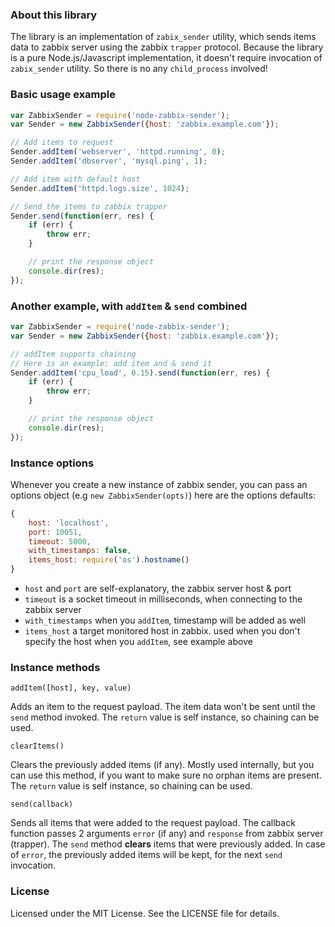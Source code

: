 ### About this library

The library is an implementation of `zabix_sender` utility, which sends items data to zabbix server
using the zabbix `trapper` protocol. Because the library is a pure Node.js/Javascript implementation, it doesn't
require invocation of `zabix_sender` utility. So there is no any `child_process` involved!

### Basic usage example

```javascript
var ZabbixSender = require('node-zabbix-sender');
var Sender = new ZabbixSender({host: 'zabbix.example.com'});

// Add items to request
Sender.addItem('webserver', 'httpd.running', 0);
Sender.addItem('dbserver', 'mysql.ping', 1);

// Add item with default host
Sender.addItem('httpd.logs.size', 1024);

// Send the items to zabbix trapper
Sender.send(function(err, res) {
    if (err) {
        throw err;
    }

    // print the response object
    console.dir(res);
});
```

### Another example, with `addItem` & `send` combined

```javascript
var ZabbixSender = require('node-zabbix-sender');
var Sender = new ZabbixSender({host: 'zabbix.example.com'});

// addItem supports chaining
// Here is an example: add item and & send it
Sender.addItem('cpu_load', 0.15).send(function(err, res) {
    if (err) {
        throw err;
    }

    // print the response object
    console.dir(res);
});
```

### Instance options

Whenever you create a new instance of zabbix sender, you can pass an options object (e.g `new ZabbixSender(opts)`)
here are the options defaults:

```javascript
{
    host: 'localhost',
    port: 10051,
    timeout: 5000,
    with_timestamps: false,
    items_host: require('os').hostname()
}
```
- `host` and `port` are self-explanatory, the zabbix server host & port
- `timeout` is a socket timeout in milliseconds, when connecting to the zabbix server
- `with_timestamps` when you `addItem`, timestamp will be added as well
- `items_host` a target monitored host in zabbix. used when you don't specify the host when you `addItem`, see example above

### Instance methods

`addItem([host], key, value)`

Adds an item to the request payload. The item data won't be sent until the `send` method invoked.
The `return` value is self instance, so chaining can be used.

`clearItems()`

Clears the previously added items (if any). Mostly used internally, but you can use this method,
if you want to make sure no orphan items are present. The `return` value is self instance, so chaining can be used.

`send(callback)`

Sends all items that were added to the request payload.
The callback function passes 2 arguments `error` (if any) and `response` from zabbix server (trapper).
The `send` method **clears** items that were previously added.
In case of `error`, the previously added items will be kept, for the next `send` invocation.

### License

Licensed under the MIT License. See the LICENSE file for details.
